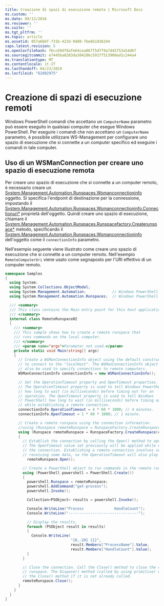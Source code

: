 ```yaml
---
title: Creazione di spazi di esecuzione remota | Microsoft Docs
ms.custom: ''
ms.date: 09/12/2016
ms.reviewer: ''
ms.suite: ''
ms.tgt_pltfrm: ''
ms.topic: article
ms.assetid: 057a666f-731b-423d-9d80-7be6b1836244
caps.latest.revision: 5
ms.openlocfilehash: f6cc69df8afe64cea867f5d7f9a7d45753a54d6f
ms.sourcegitcommit: e7445ba8203da304286c591ff513900ad1c244a4
ms.translationtype: MT
ms.contentlocale: it-IT
ms.lasthandoff: 04/23/2019
ms.locfileid: "62082975"
---
```

# <a name="creating-remote-runspaces"></a>Creazione di spazi di esecuzione remoti

Windows PowerShell comandi che accettano un `ComputerName` parametro può essere eseguito in qualsiasi computer che esegue Windows PowerShell. Per eseguire i comandi che non accettano un `ComputerName` parametro, è possibile utilizzare WS-Management per configurare uno spazio di esecuzione che si connette a un computer specifico ed eseguire i comandi in tale computer.

## <a name="using-a-wsmanconnection-to-create-a-remote-runspace"></a>Uso di un WSManConnection per creare uno spazio di esecuzione remota

 Per creare uno spazio di esecuzione che si connette a un computer remoto, è necessario creare un [System.Management.Automation.Runspaces.Wsmanconnectioninfo](/dotnet/api/System.Management.Automation.Runspaces.WSManConnectionInfo) oggetto. Si specifica l'endpoint di destinazione per la connessione, impostando il [System.Management.Automation.Runspaces.Wsmanconnectioninfo.Connectionuri*](/dotnet/api/System.Management.Automation.Runspaces.WSManConnectionInfo.ConnectionUri) proprietà dell'oggetto. Quindi creare uno spazio di esecuzione, chiamare il [System.Management.Automation.Runspaces.Runspacefactory.Createrunspace*](/dotnet/api/System.Management.Automation.Runspaces.RunspaceFactory.CreateRunspace) metodo, specificando il [System.Management.Automation.Runspaces.Wsmanconnectioninfo ](/dotnet/api/System.Management.Automation.Runspaces.WSManConnectionInfo) dell'oggetto come il `connectionInfo` parametro.

 Nell'esempio seguente viene illustrato come creare uno spazio di esecuzione che si connette a un computer remoto. Nell'esempio `RemoteComputerUri` viene usato come segnaposto per l'URI effettivo di un computer remoto.

```csharp
namespace Samples
{
  using System;
  using System.Collections.ObjectModel;
  using System.Management.Automation;            // Windows PowerShell namespace.
  using System.Management.Automation.Runspaces;  // Windows PowerShell namespace.

  /// <summary>
  /// This class contains the Main entry point for this host application.
  /// </summary>
  internal class RemoteRunspace02
  {
    /// <summary>
    /// This sample shows how to create a remote runspace that
    /// runs commands on the local computer.
    /// </summary>
    /// <param name="args">Parameter not used.</param>
    private static void Main(string[] args)
    {
      // Create a WSManConnectionInfo object using the default constructor
      // to connect to the "localHost". The WSManConnectionInfo object can
      // also be used to specify connections to remote computers.
      WSManConnectionInfo connectionInfo = new WSManConnectionInfo();

      // Set the OperationTimeout property and OpenTimeout properties.
      // The OperationTimeout property is used to tell Windows PowerShell
      // how long to wait (in milliseconds) before timing out for an
      // operation. The OpenTimeout property is used to tell Windows
      // PowerShell how long to wait (in milliseconds) before timing out
      // while establishing a remote connection.
      connectionInfo.OperationTimeout = 4 * 60 * 1000; // 4 minutes.
      connectionInfo.OpenTimeout = 1 * 60 * 1000; // 1 minute.

      // Create a remote runspace using the connection information.
      //using (Runspace remoteRunspace = RunspaceFactory.CreateRunspace())
      using (Runspace remoteRunspace = RunspaceFactory.CreateRunspace(connectionInfo))
      {
        // Establish the connection by calling the Open() method to open the runspace.
        // The OpenTimeout value set previously will be applied while establishing
        // the connection. Establishing a remote connection involves sending and
        // receiving some data, so the OperationTimeout will also play a role in this process.
          remoteRunspace.Open();

        // Create a PowerShell object to run commands in the remote runspace.
        using (PowerShell powershell = PowerShell.Create())
        {
          powershell.Runspace = remoteRunspace;
          powershell.AddCommand("get-process");
          powershell.Invoke();

          Collection<PSObject> results = powershell.Invoke();

          Console.WriteLine("Process              HandleCount");
          Console.WriteLine("--------------------------------");

          // Display the results.
          foreach (PSObject result in results)
          {
            Console.WriteLine(
                              "{0,-20} {1}",
                              result.Members["ProcessName"].Value,
                              result.Members["HandleCount"].Value);
          }
        }

        // Close the connection. Call the Close() method to close the remote
        // runspace. The Dispose() method (called by using primitive) will call
        // the Close() method if it is not already called.
        remoteRunspace.Close();
      }
    }
  }
}
```
